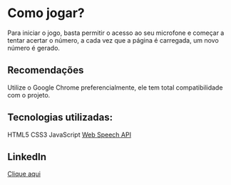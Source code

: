 # Como jogar?

Para iniciar o jogo, basta permitir o acesso ao seu microfone e começar a tentar acertar o número, a cada vez que a página é carregada, um novo número é gerado.

## Recomendações

Utilize o Google Chrome preferencialmente, ele tem total compatibilidade com o projeto.

## Tecnologias utilizadas:

HTML5
CSS3
JavaScript
[Web Speech API](https://developer.mozilla.org/en-US/docs/Web/API/Web_Speech_API)

## LinkedIn

[Clique aqui](https://www.linkedin.com/in/bryan-i-moreira/)